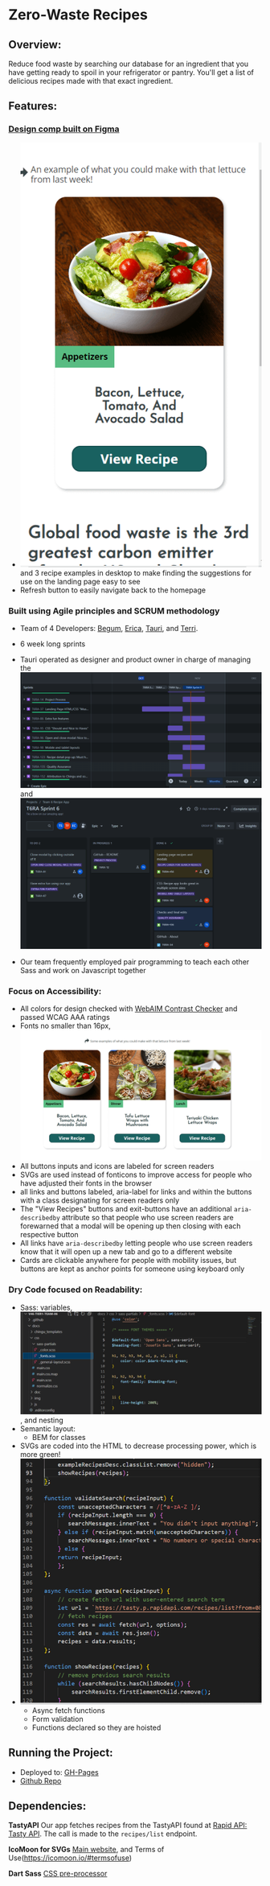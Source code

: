 # Zero-Waste Recipes

## Overview:
Reduce food waste by searching our database for an ingredient that you have getting ready to spoil in your refrigerator or pantry.  You'll get a list of delicious recipes made with that exact ingredient.

## Features:

### [Design comp built on Figma](https://www.figma.com/file/JLp3V0M7hHHeFnvGYglq5Y/recipe-app?type=design&node-id=0%3A1&mode=design&t=bgoSiYiUgFwDWgln-1)
- ![Responsive design features 1 recipe example in mobile](docs/img/readme/one-example-mobile.png) and 3 recipe examples in desktop to make finding the suggestions for use on the landing page easy to see
- Refresh button to easily navigate back to the homepage
### Built using Agile principles and SCRUM methodology 
- Team of 4 Developers: [Begum](https://www.linkedin.com/in/begumvernondeveloper/), [Erica](https://www.linkedin.com/in/charwaeericachong/), [Tauri](https://www.linkedin.com/in/tauri-stclaire/), and [Terri](https://www.linkedin.com/in/terri-fricker/).
- 6 week long sprints
- Tauri operated as designer and product owner in charge of managing the ![Sprint timeline](docs/img/readme/jira-timeline.png) and ![backlog on Jira](docs/img/readme/jira-board.png)

- Our team frequently employed pair programming to teach each other Sass and work on Javascript together
### Focus on Accessibility:
- All colors for design checked with [WebAIM Contrast Checker](https://webaim.org/resources/contrastchecker/) and passed WCAG AAA ratings
- Fonts no smaller than 16px, ![larger readable recipe cards](docs/img/readme/readable-recipe-cards.png)
- All buttons inputs and icons are labeled for screen readers
- SVGs are used instead of fonticons to improve access for people who have adjusted their fonts in the browser
- all links and buttons labeled, aria-label for links and within the buttons with a class designating for screen readers only
- The "View Recipes" buttons and exit-buttons have an additional `aria-describedby`
attribute so that people who use screen readers are forewarned that a modal will be opening up then closing with each respective button
- All links have `aria-describedby` letting people who use screen readers know that it will open up a new tab and go to a different website
- Cards are clickable anywhere for people with mobility issues, but buttons are kept as anchor points for someone using keyboard only
### Dry Code focused on Readability:
- Sass: variables, ![partials](docs/img/readme/sass-partials.png), and nesting
- Semantic layout:
    - BEM for classes
- SVGs are coded into the HTML to decrease processing power, which is more green!
- ![Vanilla Javascript that prioritizes readability](docs/img/readme/readable-js.png)
    - Async fetch functions
    - Form validation
    - Functions declared so they are hoisted

## Running the Project:
- Deployed to: [GH-Pages](https://chingu-voyages.github.io/v46-tier1-team-06/)
- [Github Repo](https://github.com/chingu-voyages/v46-tier1-team-06)

## Dependencies:

**TastyAPI**  Our app fetches recipes from the TastyAPI found at [Rapid API: Tasty API](https://rapidapi.com/apidojo/api/tasty).  The call is made to the `recipes/list` endpoint.

**IcoMoon for SVGs** [Main website](https://icomoon.io/), and Terms of Use(https://icomoon.io/#termsofuse)

**Dart Sass** [CSS pre-processor](https://sass-lang.com/)

